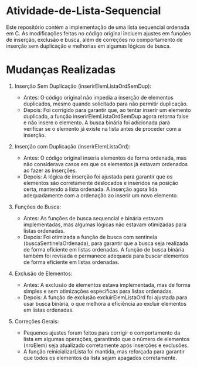 # Atividade-de-Lista-Sequencial
Este repositório contém a implementação de uma lista sequencial ordenada em C. As modificações feitas no código original incluem ajustes em funções de inserção, exclusão e busca, além de correções no comportamento de inserção sem duplicação e melhorias em algumas lógicas de busca.

# Mudanças Realizadas
1. Inserção Sem Duplicação (inserirElemListaOrdSemDup):

   - Antes: O código original não impedia a inserção de elementos duplicados, mesmo quando solicitado para não permitir duplicação.
   - Depois: Foi corrigido para garantir que, ao tentar inserir um elemento duplicado, a função inserirElemListaOrdSemDup agora retorna false e não insere o elemento. A busca binária foi adicionada para verificar se o elemento já existe na lista antes de proceder com a inserção.

2. Inserção com Duplicação (inserirElemListaOrd):

   - Antes: O código original inseria elementos de forma ordenada, mas não considerava casos em que os elementos já estavam ordenados ao fazer as inserções.
   - Depois: A lógica de inserção foi ajustada para garantir que os elementos são corretamente deslocados e inseridos na posição certa, mantendo a lista ordenada. A inserção agora lida adequadamente com a ordenação ao inserir um novo elemento.

3. Funções de Busca:

   - Antes: As funções de busca sequencial e binária estavam implementadas, mas algumas lógicas não estavam otimizadas para listas ordenadas.
   - Depois: Foi otimizada a função de busca com sentinela (buscaSentinelaOrdenada), para garantir que a busca seja realizada de forma eficiente em listas ordenadas. A função de busca binária também foi revisada e permanece adequada para buscar elementos de forma eficiente em listas ordenadas.

4. Exclusão de Elementos:

   - Antes: A exclusão de elementos estava implementada, mas de forma simples e sem otimizações específicas para listas ordenadas.
   - Depois: A função de exclusão excluirElemListaOrd foi ajustada para usar busca binária, o que melhora a eficiência ao excluir elementos em listas ordenadas.
5. Correções Gerais:

   - Pequenos ajustes foram feitos para corrigir o comportamento da lista em algumas operações, garantindo que o número de elementos (nroElem) seja atualizado corretamente após inserções e exclusões.
   - A função reinicializarLista foi mantida, mas reforçada para garantir que todos os elementos da lista sejam apagados corretamente.
